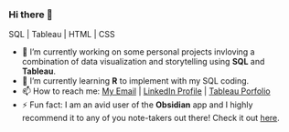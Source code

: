 ### Hi there 👋

SQL | Tableau | HTML | CSS


- 🔭 I’m currently working on some personal projects invloving a combination of data visualization and storytelling using **SQL** and **Tableau**. 
- 🌱 I’m currently learning **R** to implement with my SQL coding. 
- 📫 How to reach me: [My Email](katnavsql@gmail.com) | [LinkedIn Profile](https://www.linkedin.com/in/katarina-navarro-7b9a86224/) | [Tableau Porfolio](https://public.tableau.com/app/profile/katarina6768)
- ⚡ Fun fact: I am an avid user of the **Obsidian** app and I highly recommend it to any of you note-takers out there! Check it out [here](https://obsidian.md/).
